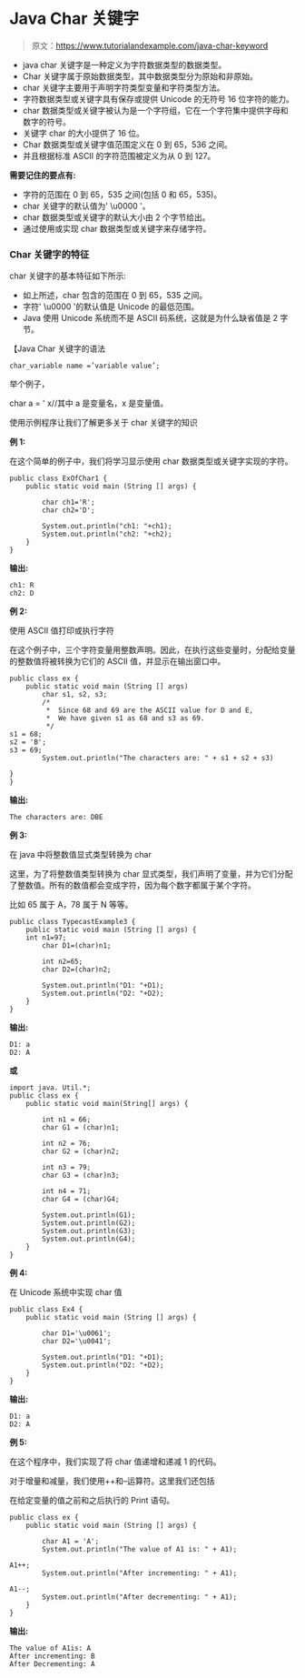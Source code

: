 # Java Char 关键字

> 原文：<https://www.tutorialandexample.com/java-char-keyword>

*   java char 关键字是一种定义为字符数据类型的数据类型。
*   Char 关键字属于原始数据类型，其中数据类型分为原始和非原始。
*   char 关键字主要用于声明字符类型变量和字符类型方法。
*   字符数据类型或关键字具有保存或提供 Unicode 的无符号 16 位字符的能力。
*   char 数据类型或关键字被认为是一个字符组，它在一个字符集中提供字母和数字的符号。
*   关键字 char 的大小提供了 16 位。
*   Char 数据类型或关键字值范围定义在 0 到 65，536 之间。
*   并且根据标准 ASCII 的字符范围被定义为从 0 到 127。

**需要记住的要点有:**

*   字符的范围在 0 到 65，535 之间(包括 0 和 65，535)。
*   char 关键字的默认值为' \u0000 '。
*   char 数据类型或关键字的默认大小由 2 个字节给出。
*   通过使用或实现 char 数据类型或关键字来存储字符。

### Char 关键字的特征

char 关键字的基本特征如下所示:

*   如上所述，char 包含的范围在 0 到 65，535 之间。
*   字符' \u0000 '的默认值是 Unicode 的最低范围。
*   Java 使用 Unicode 系统而不是 ASCII 码系统，这就是为什么缺省值是 2 字节。

【Java Char 关键字的语法

```
char_variable name =’variable value’;
```

举个例子，

char a = ' x//其中 a 是变量名，x 是变量值。

使用示例程序让我们了解更多关于 char 关键字的知识

**例 1:**

在这个简单的例子中，我们将学习显示使用 char 数据类型或关键字实现的字符。

```
public class ExOfChar1 {  
    public static void main (String [] args) {  

        char ch1='R';
        char ch2='D';

        System.out.println("ch1: "+ch1);
        System.out.println("ch2: "+ch2);
    }         
} 
```

**输出:**

```
ch1: R
ch2: D
```

**例 2:**

使用 ASCII 值打印或执行字符

在这个例子中，三个字符变量用整数声明。因此，在执行这些变量时，分配给变量的整数值将被转换为它们的 ASCII 值，并显示在输出窗口中。

```
public class ex {
    public static void main (String [] args)        
        char s1, s2, s3;
        /*
         *  Since 68 and 69 are the ASCII value for D and E, 
         *  We have given s1 as 68 and s3 as 69.
         */
s1 = 68;
s2 = 'B';
s3 = 69;
        System.out.println("The characters are: " + s1 + s2 + s3)      
}
} 
```

**输出:**

```
The characters are: DBE
```

**例 3:**

在 java 中将整数值显式类型转换为 char

这里，为了将整数值类型转换为 char 显式类型，我们声明了变量，并为它们分配了整数值。所有的数值都会变成字符，因为每个数字都属于某个字符。

比如 65 属于 A，78 属于 N 等等。

```
public class TypecastExample3 {  
    public static void main (String [] args) {  
    int n1=97;
        char D1=(char)n1;

        int n2=65;
        char D2=(char)n2;

        System.out.println("D1: "+D1);
        System.out.println("D2: "+D2);
    }  
} 
```

**输出:**

```
D1: a
D2: A 
```

**或**

```
import java. Util.*;
public class ex {
    public static void main(String[] args) {

        int n1 = 66;
        char G1 = (char)n1;

        int n2 = 76;
        char G2 = (char)n2;

        int n3 = 79;
        char G3 = (char)n3;

        int n4 = 71;
        char G4 = (char)G4;

        System.out.println(G1);
        System.out.println(G2);
        System.out.println(G3);
        System.out.println(G4);
    }
} 
```

**例 4:**

在 Unicode 系统中实现 char 值

```
public class Ex4 {  
    public static void main (String [] args) {  

        char D1='\u0061';
        char D2='\u0041';

        System.out.println("D1: "+D1);
        System.out.println("D2: "+D2);
    } 
} 
```

**输出:**

```
D1: a
D2: A
```

**例 5:**

在这个程序中，我们实现了将 char 值递增和递减 1 的代码。

对于增量和减量，我们使用++和–运算符。这里我们还包括

在给定变量的值之前和之后执行的 Print 语句。

```
public class ex {
    public static void main (String [] args) {

        char A1 = 'A';
        System.out.println("The value of A1 is: " + A1);

A1++;
        System.out.println("After incrementing: " + A1);

A1--;
        System.out.println("After decrementing: " + A1);
    }
} 
```

**输出:**

```
The value of A1is: A
After incrementing: B
After Decrementing: A
```